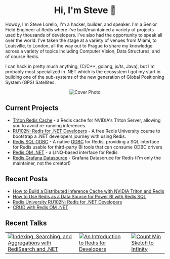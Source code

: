 <div align="center">
  <h1>Hi, I'm Steve 👋</h1>  
</div>

Howdy, I'm Steve Lorello, I'm a hacker, builder, and speaker. I'm a Senior Field Engineer at Redis where I've built/maintained 
a variety of projects used by thousands of developers. I've also had the opportunity to speak all over the
world. I've taken the stage at a variety of venues from Miami, to Louisville, to London, all the way out to Prague to share my knowledge across a variety
of topics including Computer Vision, Data Structures, and of course Redis.

I can hack in pretty much anything, (C/C++, golang, js/ts, Java), but I'm probably most specialized in .NET which is
the ecosystem I got my start in building one of the sub-systems of the new generation of Global Positioning System (GPS)
Satellites.

<div align="center">    
  <img src="https://github-readme-stats.vercel.app/api?username=slorello89&theme=radical&show_icons=true" alt="Cover Photo" />  
</div>


## Current Projects

* [Triton Redis Cache](https://github.com/triton-inference-server/redis_cache) - a Redis cache for NVIDIA's Triton Server, allowing you to avoid re-running inferences.
* [RU102N: Redis for .NET Developers](https://university.redis.com/courses/ru102n/) - A free Redis University course to bootstrap a .NET developers journey with using Redis.
* [Redis SQL ODBC](https://github.com/slorello89) - A native [ODBC](https://en.wikipedia.org/wiki/Open_Database_Connectivity) for Redis, providing a SQL interface for Redis usable for third-party BI tools that can consume ODBC drivers
* [Redis OM .NET](https://github.com/redis/redis-om-dotnet) - a LINQ-based interface for Redis 
* [Redis Grafana Datasource](https://github.com/RedisGrafana/grafana-redis-datasource) - Grafana Datasoruce for Redis (I'm only the maintainer, not the creator!)



## Recent Posts

* [How to Build a Distributed Inference Cache with NVIDIA Triton and Redis](https://developer.nvidia.com/blog/how-to-build-a-distributed-inference-cache-with-nvidia-triton-and-redis/)
* [How to Use Redis as a Data Source for Power BI with Redis SQL](https://techcommunity.microsoft.com/t5/analytics-on-azure-blog/how-to-use-redis-as-a-data-source-for-power-bi-with-redis-sql/ba-p/3799471)
* [Redis University RU102N: Redis for .NET Developers](https://dev.to/slorello/redis-university-ru102n-redis-for-net-developers-30om)
* [CRUD with Redis OM .NET](https://dev.to/slorello/crud-with-redis-om-net-c-advent-4gif)

## Recent Talks
<table align="center">
    <tr>
        <td>            
            <a href="https://www.youtube.com/watch?v=ju5feVtP2a0&t=2s">
                <img src="https://i.ytimg.com/vi/ju5feVtP2a0/hq720.jpg?sqp=-oaymwEcCOgCEMoBSFXyq4qpAw4IARUAAIhCGAFwAcABBg==&rs=AOn4CLDnEEtuMclj7xG09ZhoxSpk2D4kNw" alt="Indexing, Searching, and Aggregations with RediSearch and .NET">
            </a>
        </td>
        <td>
            <a href = "https://www.youtube.com/watch?v=-5r6PxFwv14">
                <img src="https://i.ytimg.com/vi/-5r6PxFwv14/hq720.jpg?sqp=-oaymwE2COgCEMoBSFXyq4qpAygIARUAAIhCGAFwAcABBvABAfgB_gmAAtAFigIMCAAQARhJIBMofzAP&rs=AOn4CLCowH9pv2YvFxbgGP3UWCesVtF2-A" alt="An Introduction to Redis for Developers">
            </a>
        </td>
        <td>
            <a href = "https://www.youtube.com/watch?v=Okdjn7o4q8E&t=1s&pp=ygUNc3RldmUgbG9yZWxsbw%3D%3D">
                <img src="https://i.ytimg.com/vi/Okdjn7o4q8E/hq720.jpg?sqp=-oaymwEcCOgCEMoBSFXyq4qpAw4IARUAAIhCGAFwAcABBg==&rs=AOn4CLBcEcpNjCegEHMordnck00cWWjc7w" alt="Count Min Sketch to Infinity">
            </a>
        </td>
    </tr>
</table>

